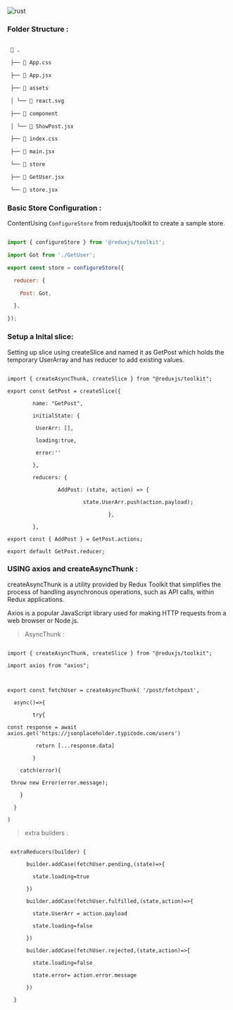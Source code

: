 ![rust](https://opensource.com/sites/default/files/lead-images/rust_programming_crab_sea.png)



### Folder Structure :



```bash

  .

 ├──  App.css

 ├──  App.jsx

 ├──  assets

 │ └── 󰕙 react.svg

 ├──  component

 │ └──  ShowPost.jsx

 ├──  index.css

 ├──  main.jsx

 └──  store

 ├──  GetUser.jsx

 └──  store.jsx

```



### Basic Store Configuration :



ContentUsing `ConfigureStore` from reduxjs/toolkit to create a sample store.



```jsx live

import { configureStore } from '@reduxjs/toolkit';

import Got from './GetUser';

export const store = configureStore({

  reducer: {

    Post: Got,

  },

});

```



### Setup a Inital slice:



Setting up slice using createSlice and named it as GetPost which holds the temporary UserArray and has reducer to add existing values.



```JSX

import { createAsyncThunk, createSlice } from "@reduxjs/toolkit";

export const GetPost = createSlice({

        name: "GetPost",

        initialState: {

         UserArr: [],

         loading:true,

         error:''

        },

        reducers: {

                AddPost: (state, action) => {

                        state.UserArr.push(action.payload);

                                },

        },

export const { AddPost } = GetPost.actions;

export default GetPost.reducer;

```



### USING axios and createAsyncThunk :



createAsyncThunk is a utility provided by Redux Toolkit that simplifies the process of handling asynchronous operations, such as API calls, within Redux applications.

Axios is a popular JavaScript library used for making HTTP requests from a web browser or Node.js.



> AsyncThunk :



```JSX

import { createAsyncThunk, createSlice } from "@reduxjs/toolkit";

import axios from "axios";



export const fetchUser = createAsyncThunk( '/post/fetchpost',

  async()=>{

        try{

const response = await axios.get('https://jsonplaceholder.typicode.com/users')

         return [...response.data]

        }

    catch(error){

 throw new Error(error.message);

    }

  }

)

```



> extra builders :



```JSX

 extraReducers(builder) {

      builder.addCase(fetchUser.pending,(state)=>{

        state.loading=true

      })

      builder.addCase(fetchUser.fulfilled,(state,action)=>{

        state.UserArr = action.payload

        state.loading=false

      })

      builder.addCase(fetchUser.rejected,(state,action)=>{

        state.loading=false

        state.error= action.error.message

      })

  }

```